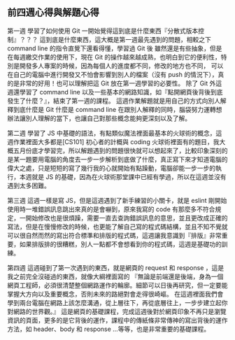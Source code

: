 ## 前四週心得與解題心得
第一週
學習了如何使用 Git 一開始覺得這到底是什麼東西『分散式版本控制』？？？
這到底是什麼東西，這大概是第一週最先遇到的問題，相較之下 command line 的指令直覺下還看得懂，學習過 Git 後
雖然還是有些抽象，但是在每週繳交作業的使用下，現在 Git 的操作越來越成熟，也明白到它的便利性，特別是開發多人專案的時候，因為每個人的進度都不同，修改的地方也不同，
可以在自己的電腦中進行開發又不怕會影響到別人的檔案（沒有 push 的情況下），真的是非常的好用！也可以理解把這 Git 放在第一週學習的必要性。
除了 Git 外這週還學習了 command line 以及一些基本的網路知識，如『點開網頁後背後到底發生了什麼？』，結束了第一週的課程。
這週作業解題就是用自己的方式向別人解釋到底什麼是 Git 什麼是 command line 在跟別人解釋的同時，腦袋努力運轉想辦法讓別人理解的當下，也讓自己對那些概念能夠更深刻以及了解。

第二週
學習了 JS 中基礎的語法，有點類似魔法裡面最基本的火球術的概念，這週作業裡面大多都是[CS101] 初心者的計概與 coding 火球術裡面有的題目，我大概五月份底才學習完，所以解題遇到的問題很快就可以想起來了，比較印象深刻的是某一題要用電腦的角度去一步一步解析到底做了什麼，真正寫下來才知道電腦的偉大之處，只是短短的寫了幾行我的心就開始有點躁動，電腦卻能一步一步的執行，本週就是 JS 的基礎，因為在火球術那堂課中已經有學過，所以在這週並沒有遇到太多困難。

第三週
這週一樣是寫 JS，但是這週遇到了新手練習的小關卡，就是 eslint 剛開始使用時一堆錯誤訊息跳出來真的是會嚇到，原來我寫的 code 有那麼多不符合規定，一開始修改也是很煩躁，需要一直去查詢錯誤訊息的意思，並且更改成正確的寫法，但是在慢慢修改的時候，也更能了解自己寫的程式碼結構，並且不知不覺就可以很自然而然的寫出符合標準和排版的程式碼，這週讓我意識到『排版』非常重要，如果排版排的很糟糕，別人一點都不會想看到你的程式碼，這週是基礎功的訓練。

第四週
這週碰到了第一次遇到的東西，就是網頁的 request 和 response ，這是我之前完全沒碰過的東西，就像大綱裡面寫的
『無論是前端還是後端，身為一個網頁工程師，必須很清楚整個網路運作的輪廓。細節可以日後再研究，但一定要能掌握大方向以及重要概念，否則未來的路絕對會走得很崎嶇。
在這週裡面我們會學到兩台電腦在網路上該怎麼溝通，從上層往下，再從底層往上，一步步建立起你對網路的世界觀。』
這是網頁的基礎課程，完成這週後對於網頁印象不再只是瀏覽資訊的頁面，更多的是它背後的運作，課程中的傳紙條非常傳神的寫出背後的運作方法，如 header、body 和 response ...等等，也是非常重要的基礎課程。